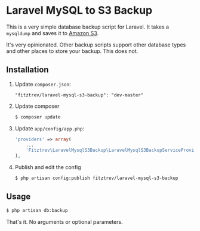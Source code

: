 # Laravel MySQL to S3 Backup

This is a very simple database backup script for Laravel. It takes a `mysqldump` and saves it to [Amazon S3](http://aws.amazon.com/s3/).

It's very opinionated. Other backup scripts support other database types and other places to store your backup. This does not.

## Installation

1. Update `composer.json`:

    ```
    "fitztrev/laravel-mysql-s3-backup": "dev-master"
    ```

2. Update composer

    ```bash
    $ composer update
    ```

3. Update `app/config/app.php`:

    ```php
    'providers' => array(
        ...
        'Fitztrev\LaravelMysqlS3Backup\LaravelMysqlS3BackupServiceProvider',
    ),
    ```

4. Publish and edit the config
    
    ```bash
    $ php artisan config:publish fitztrev/laravel-mysql-s3-backup
    ```

## Usage

```bash
$ php artisan db:backup
```

That's it. No arguments or optional parameters.
